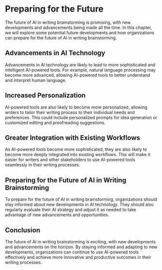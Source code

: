 Preparing for the Future
==========================================================================

The future of AI in writing brainstorming is promising, with new developments and advancements being made all the time. In this chapter, we will explore some potential future developments and how organizations can prepare for the future of AI in writing brainstorming.

Advancements in AI Technology
-----------------------------

Advancements in AI technology are likely to lead to more sophisticated and intelligent AI-powered tools. For example, natural language processing may become more advanced, allowing AI-powered tools to better understand and interpret human language.

Increased Personalization
-------------------------

AI-powered tools are also likely to become more personalized, allowing writers to tailor their writing process to their individual needs and preferences. This could include personalized prompts for idea generation or customized editing and proofreading suggestions.

Greater Integration with Existing Workflows
-------------------------------------------

As AI-powered tools become more sophisticated, they are also likely to become more deeply integrated into existing workflows. This will make it easier for writers and other stakeholders to use AI-powered tools seamlessly in their writing processes.

Preparing for the Future of AI in Writing Brainstorming
-------------------------------------------------------

To prepare for the future of AI in writing brainstorming, organizations should stay informed about new developments in AI technology. They should also regularly evaluate their AI strategy and adjust it as needed to take advantage of new advancements and opportunities.

Conclusion
----------

The future of AI in writing brainstorming is exciting, with new developments and advancements on the horizon. By staying informed and adapting to new developments, organizations can continue to use AI-powered tools effectively and achieve more innovative and productive outcomes in their writing processes.
